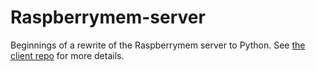 # Raspberrymem-server
Beginnings of a rewrite of the Raspberrymem server to Python. See [the client repo](http://github.com/codeofdusk/raspberrymem) for more details.
